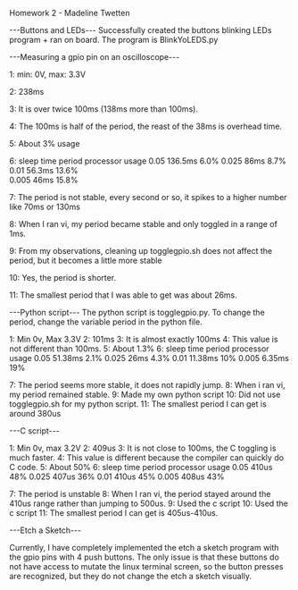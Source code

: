 Homework 2 - Madeline Twetten

---Buttons and LEDs---
Successfully created the buttons blinking LEDs program + ran on board.
The program is BlinkYoLEDS.py

---Measuring a gpio pin on an oscilloscope---

1: min: 0V, max: 3.3V

2: 238ms

3: It is over twice 100ms (138ms more than 100ms).

4: The 100ms is half of the period, the reast of the 38ms is overhead time.

5: About 3% usage

6:
sleep time       period         processor usage
0.05              136.5ms               6.0%
0.025             86ms                  8.7%    
0.01              56.3ms                13.6%                    
0.005             46ms                  15.8%    

7: The period is not stable, every second or so, it spikes to a higher number like 70ms or 130ms

8: When I ran vi, my period became stable and only toggled in a range of 1ms.

9: From my observations, cleaning up togglegpio.sh does not affect the period, but it becomes 
   a little more stable

10: Yes, the period is shorter.

11: The smallest period that I was able to get was about 26ms.

---Python script---
The python script is togglegpio.py. To change the period, change the variable 
period in the python file.

1: Min 0v, Max 3.3V
2: 101ms 
3: It is almost exactly 100ms
4: This value is not different than 100ms.
5: About 1.3%
6:
sleep time          period          processor usage
0.05                51.38ms         2.1%
0.025               26ms            4.3%
0.01                11.38ms         10%
0.005               6.35ms          19%

7: The period seems more stable, it does not rapidly jump.
8: When i ran vi, my period remained stable.
9: Made my own python script
10: Did not use togglegpio.sh for my python script.
11: The smallest period I can get is around 380us

---C script---

1: Min 0v, max 3.2V
2: 409us
3: It is not close to 100ms, the C toggling is much faster.
4: This value is different because the compiler can quickly do C code.
5: About 50%
6:
sleep time          period          processor usage
0.05                410us           48%
0.025               407us           36%
0.01                410us           45%
0.005               408us           43%

7: The period is unstable
8: When I ran vi, the period stayed around the 410us range rather than jumping to 500us.
9: Used the c script
10: Used the c script
11: The smallest period I can get is 405us-410us.

---Etch a Sketch---

Currently, I have completely implemented the etch a sketch program with the gpio
pins with 4 push buttons. The only issue is that these buttons do not have access to 
mutate the linux terminal screen, so the button presses are recognized, but they 
do not change the etch a sketch visually.
